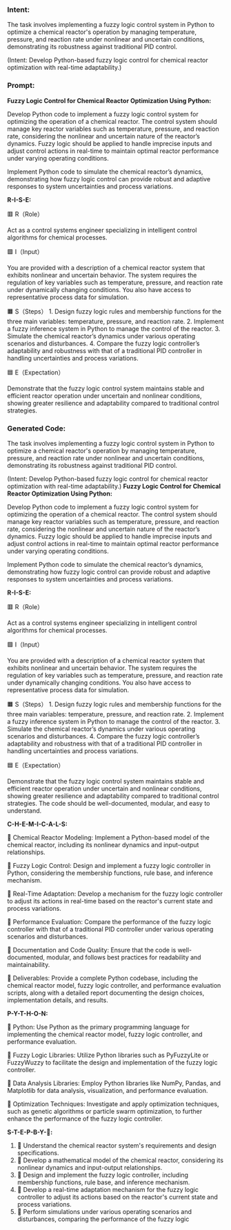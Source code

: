 ### Intent:
The task involves implementing a fuzzy logic control system in Python to optimize a chemical reactor's operation by managing temperature, pressure, and reaction rate under nonlinear and uncertain conditions, demonstrating its robustness against traditional PID control.  

(Intent: Develop Python-based fuzzy logic control for chemical reactor optimization with real-time adaptability.)

### Prompt:
**Fuzzy Logic Control for Chemical Reactor Optimization Using Python:**

Develop Python code to implement a fuzzy logic control system for optimizing the operation of a chemical reactor. The control system should manage key reactor variables such as temperature, pressure, and reaction rate, considering the nonlinear and uncertain nature of the reactor’s dynamics. Fuzzy logic should be applied to handle imprecise inputs and adjust control actions in real-time to maintain optimal reactor performance under varying operating conditions.

Implement Python code to simulate the chemical reactor’s dynamics, demonstrating how fuzzy logic control can provide robust and adaptive responses to system uncertainties and process variations.

**R-I-S-E:**

🟥 R（Role）

Act as a control systems engineer specializing in intelligent control algorithms for chemical processes.

🟩 I（Input）

You are provided with a description of a chemical reactor system that exhibits nonlinear and uncertain behavior. The system requires the regulation of key variables such as temperature, pressure, and reaction rate under dynamically changing conditions. You also have access to representative process data for simulation.

🟧 S（Steps）
	1.	Design fuzzy logic rules and membership functions for the three main variables: temperature, pressure, and reaction rate.
	2.	Implement a fuzzy inference system in Python to manage the control of the reactor.
	3.	Simulate the chemical reactor’s dynamics under various operating scenarios and disturbances.
	4.	Compare the fuzzy logic controller’s adaptability and robustness with that of a traditional PID controller in handling uncertainties and process variations.

🟦 E（Expectation）

Demonstrate that the fuzzy logic control system maintains stable and efficient reactor operation under uncertain and nonlinear conditions, showing greater resilience and adaptability compared to traditional control strategies.

### Generated Code:
The task involves implementing a fuzzy logic control system in Python to optimize a chemical reactor's operation by managing temperature, pressure, and reaction rate under nonlinear and uncertain conditions, demonstrating its robustness against traditional PID control.  

(Intent: Develop Python-based fuzzy logic control for chemical reactor optimization with real-time adaptability.)
**Fuzzy Logic Control for Chemical Reactor Optimization Using Python:**

Develop Python code to implement a fuzzy logic control system for optimizing the operation of a chemical reactor. The control system should manage key reactor variables such as temperature, pressure, and reaction rate, considering the nonlinear and uncertain nature of the reactor’s dynamics. Fuzzy logic should be applied to handle imprecise inputs and adjust control actions in real-time to maintain optimal reactor performance under varying operating conditions.

Implement Python code to simulate the chemical reactor’s dynamics, demonstrating how fuzzy logic control can provide robust and adaptive responses to system uncertainties and process variations.

**R-I-S-E:**

🟥 R（Role）

Act as a control systems engineer specializing in intelligent control algorithms for chemical processes.

🟩 I（Input）

You are provided with a description of a chemical reactor system that exhibits nonlinear and uncertain behavior. The system requires the regulation of key variables such as temperature, pressure, and reaction rate under dynamically changing conditions. You also have access to representative process data for simulation.

🟧 S（Steps）
	1.	Design fuzzy logic rules and membership functions for the three main variables: temperature, pressure, and reaction rate.
	2.	Implement a fuzzy inference system in Python to manage the control of the reactor.
	3.	Simulate the chemical reactor’s dynamics under various operating scenarios and disturbances.
	4.	Compare the fuzzy logic controller’s adaptability and robustness with that of a traditional PID controller in handling uncertainties and process variations.

🟦 E（Expectation）

Demonstrate that the fuzzy logic control system maintains stable and efficient reactor operation under uncertain and nonlinear conditions, showing greater resilience and adaptability compared to traditional control strategies. The code should be well-documented, modular, and easy to understand.

**C-H-E-M-I-C-A-L-S:**

🔵 Chemical Reactor Modeling: Implement a Python-based model of the chemical reactor, including its nonlinear dynamics and input-output relationships.

🔴 Fuzzy Logic Control: Design and implement a fuzzy logic controller in Python, considering the membership functions, rule base, and inference mechanism.

🔵 Real-Time Adaptation: Develop a mechanism for the fuzzy logic controller to adjust its actions in real-time based on the reactor's current state and process variations.

🔴 Performance Evaluation: Compare the performance of the fuzzy logic controller with that of a traditional PID controller under various operating scenarios and disturbances.

🔵 Documentation and Code Quality: Ensure that the code is well-documented, modular, and follows best practices for readability and maintainability.

🔴 Deliverables: Provide a complete Python codebase, including the chemical reactor model, fuzzy logic controller, and performance evaluation scripts, along with a detailed report documenting the design choices, implementation details, and results.

**P-Y-T-H-O-N:**

🔵 Python: Use Python as the primary programming language for implementing the chemical reactor model, fuzzy logic controller, and performance evaluation.

🔴 Fuzzy Logic Libraries: Utilize Python libraries such as PyFuzzyLite or FuzzyWuzzy to facilitate the design and implementation of the fuzzy logic controller.

🔵 Data Analysis Libraries: Employ Python libraries like NumPy, Pandas, and Matplotlib for data analysis, visualization, and performance evaluation.

🔴 Optimization Techniques: Investigate and apply optimization techniques, such as genetic algorithms or particle swarm optimization, to further enhance the performance of the fuzzy logic controller.

**S-T-E-P-B-Y-🔵:**

1.	🔵 Understand the chemical reactor system's requirements and design specifications.
2.	🔵 Develop a mathematical model of the chemical reactor, considering its nonlinear dynamics and input-output relationships.
3.	🔵 Design and implement the fuzzy logic controller, including membership functions, rule base, and inference mechanism.
4.	🔵 Develop a real-time adaptation mechanism for the fuzzy logic controller to adjust its actions based on the reactor's current state and process variations.
5.	🔵 Perform simulations under various operating scenarios and disturbances, comparing the performance of the fuzzy logic
